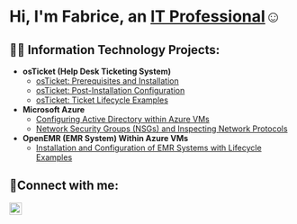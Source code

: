 <h1>Hi, I'm Fabrice, an <a href="https://linkedin.com/in/fabrice-francois-38ba30313/">IT Professional</a>☺</h1>

<h2>👨‍💻 Information Technology Projects:</h2>

- <b>osTicket (Help Desk Ticketing System)</b>
  - [osTicket: Prerequisites and Installation](https://github.com/FabriceF23/osticket-prereqs)
  - [osTicket: Post-Installation Configuration](https://github.com/FabriceF23/post-install-config)
  - [osTicket: Ticket Lifecycle Examples](https://github.com/christofhunte/ticket-lifecycle)
- <b>Microsoft Azure</b>
  - [Configuring Active Directory within Azure VMs](https://github.com/christofhunte/configure-ad)
  - [Network Security Groups (NSGs) and Inspecting Network Protocols](https://github.com/christofhunte/azure-network-protocols)
- <b>OpenEMR (EMR System) Within Azure VMs</b>
  - [Installation and Configuration of EMR Systems with Lifecycle Examples](https://github.com/christofhunte/openemr-install-config-lifecycle)

<h2>🤳Connect with me:</h2>

[<img align="left" alt="Fabrice | LinkedIn" width="22px" src="https://cdn.jsdelivr.net/npm/simple-icons@v3/icons/linkedin.svg" />][linkedin]

[linkedin]: https://linkedin.com/in/fabrice-francois-38ba30313
